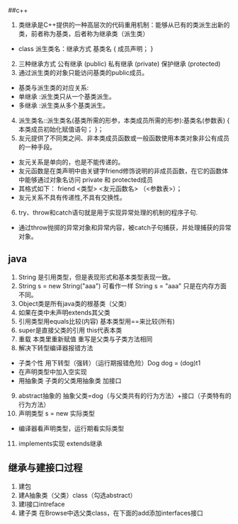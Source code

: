 ##c++
1. 类继承是C++提供的一种高层次的代码重用机制：能够从已有的类派生出新的类，前者称为基类，后者称为继承类（派生类）
- class 派生类名：继承方式  基类名
{
        成员声明；
}
2. 三种继承方式
公有继承 (public)
私有继承 (private)
保护继承 (protected)
3. 通过派生类的对象只能访问基类的public成员。
- 基类与派生类的对应关系:
- 单继承 :派生类只从一个基类派生。
- 多继承 :派生类从多个基类派生。
4. 派生类名::派生类名(基类所需的形参，本类成员所需的形参):基类名(参数表)
{
        本类成员初始化赋值语句；
}；
5. 友元提供了不同类之间、非本类成员函数或一般函数使用本类对象非公有成员的一种手段。
- 友元关系是单向的，也是不能传递的。
- 友元函数是在类声明中由关键字friend修饰说明的非成员函数，在它的函数体中能够通过对象名访问 private 和 protected成员
- 其格式如下：
		friend <类型> <友元函数名> （<参数表>）；
- 友元关系不具有传递性,不具有交换性。
6. try、throw和catch语句就是用于实现异常处理的机制的程序子句.
- 通过throw抛掷的异常对象和异常内容，被catch子句捕获，并处理捕获的异常对象。

## java

1. String 是引用类型，但是表现形式和基本类型表现一致。
2. String s = new String("aaa")  可看作一样 String s = "aaa"  只是在内存方面不同。
3. Object类是所有java类的根基类（父类）
4. 如果在类中未声明extends其父类
5. 引用类型用equals比较(内容)  基本类型用==来比较(所有)
6. super是直接父类的引用  this代表本类
7. 重载  本类里重新赋值   重写是父类与子类方法相同
8. 解决下转型编译器报错方法
- 子类个性 用下转型（强转）（运行期报错危险）Dog dog = (dog)t1
- 在声明类型中加入空实现
- 用抽象类 子类的父类用抽象类   加接口
9. abstract抽象的
抽象父类=dog（与父类共有的行为方法）+接口（子类特有的行为方法）
10. 声明类型  s =  new  实际类型
- 编译器看声明类型，运行期看实际类型
11. implements实现  extends继承

## 继承与建接口过程
1. 建包
2. 建A抽象类（父类）class（勾选abstract）
3. 建I接口intreface
4. 建子类 在Browse中选父类class，在下面的add添加interfaces接口
